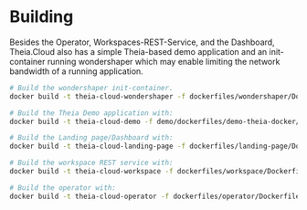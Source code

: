 # Building

Besides the Operator, Workspaces-REST-Service, and the Dashboard, Theia.Cloud also has a simple Theia-based demo application and an init-container running wondershaper which may enable limiting the network bandwidth of a running application.

```bash
# Build the wondershaper init-container.
docker build -t theia-cloud-wondershaper -f dockerfiles/wondershaper/Dockerfile .

# Build the Theia Demo application with:
docker build -t theia-cloud-demo -f demo/dockerfiles/demo-theia-docker/Dockerfile demo/dockerfiles/demo-theia-docker/.

# Build the Landing page/Dashboard with:
docker build -t theia-cloud-landing-page -f dockerfiles/landing-page/Dockerfile .

# Build the workspace REST service with:
docker build -t theia-cloud-workspace -f dockerfiles/workspace/Dockerfile .

# Build the operator with:
docker build -t theia-cloud-operator -f dockerfiles/operator/Dockerfile .
```
